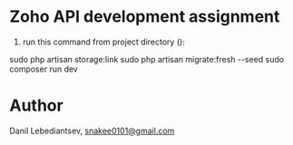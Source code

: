 # Zoho API development assignment

1. run this command from project directory (): 

sudo php artisan storage:link
sudo php artisan migrate:fresh --seed
sudo composer run dev

# Author
Danil Lebediantsev, snakee0101@gmail.com